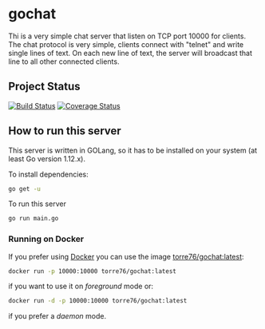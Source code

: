 # gochat

Thi is a very simple chat server that listen on TCP port 10000 for clients.   
The chat protocol is very simple, clients connect with "telnet" and write single lines of text. On each new line of text, the server will broadcast that line to all other connected clients.

## Project Status

[![Build Status](https://travis-ci.org/torre76/gochat.svg?branch=master)](https://travis-ci.org/torre76/gochat)  [![Coverage Status](https://coveralls.io/repos/github/torre76/gochat/badge.svg?branch=master)](https://coveralls.io/github/torre76/gochat?branch=master)

## How to run this server

This server is written in GOLang, so it has to be installed on your system (at least Go version 1.12.x).

To install dependencies:

```bash
go get -u
```

To run this server

```bash
go run main.go
```

### Running on Docker

If you prefer using [Docker](https://www.docker.com) you can use the image [torre76/gochat:latest](https://hub.docker.com/r/torre76/gochat):

```bash
docker run -p 10000:10000 torre76/gochat:latest
```

if you want to use it on _foreground_ mode or:

```bash
docker run -d -p 10000:10000 torre76/gochat:latest
```

if you prefer a _daemon_ mode.
